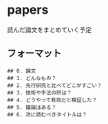 # papers
読んだ論文をまとめていく予定

## フォーマット
```
## 0. 論文
## 1. どんなもの？
## 2. 先行研究と比べてどこがすごい？
## 3. 技術や手法の肝は？
## 4. どうやって有効だと検証した？
## 5. 議論はある？
## 6. 次に読むべきタイトルは？
```
